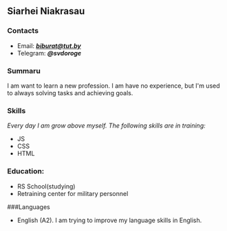 ## Siarhei Niakrasau
### Contacts 
- Email: ***biburat@tut.by***
- Telegram: ***@svdoroge***

### Summaru
I am want to learn a new profession. I am have no experience, but I'm used to always solving tasks and achieving goals.
### Skills
*Every day I am grow above myself. The following skills are in training:*

- JS
- CSS
- HTML

### Education:

- RS School(studying)
- Retraining center for military personnel

###Languages


- English (A2). I am trying to improve my language skills in English.
